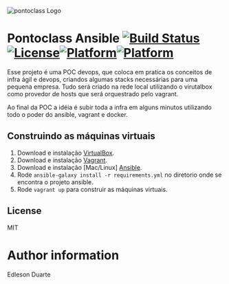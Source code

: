 ![pontoclass Logo](http://uploaddeimagens.com.br/images/001/294/468/original/SmallLogo_200_125.png?1518903690)

# Pontoclass Ansible [![Build Status](https://travis-ci.org/Edleson/pontoclass-ansible.svg?branch=master)](https://travis-ci.org/Edleson/pontoclass-ansible) [![License](http://img.shields.io/:license-MIT-blue.svg)](https://github.com/Edleson/pontoclass-ansible/blob/master/LICENSE)[![Platform](http://img.shields.io/badge/platform-debian-a80030.svg?style=flat)](#)[![Platform](http://img.shields.io/badge/platform-ubuntu-dd4814.svg?style=flat)](#)

Esse projeto é uma POC devops, que coloca em pratica os conceitos de infra ágil e devops, criandos algumas stacks necessárias para uma pequena empresa. Tudo será criado na rede local utilizando o virutalbox como provedor de hosts que será orquestrado pelo vagrant.

Ao final da POC a idéia é subir toda a infra em alguns minutos utilizando todo o poder do ansible, vagrant e docker.

## Construindo as máquinas virtuais

  1. Download e instalação [VirtualBox](https://www.virtualbox.org/wiki/Downloads).
  2. Download e instalação [Vagrant](http://www.vagrantup.com/downloads.html).
  3. Download e instalação [Mac/Linux] [Ansible](http://docs.ansible.com/intro_installation.html).
  4. Rode `ansible-galaxy install -r requirements.yml` no diretorio onde se encontra o projeto ansible.
  5. Rode `vagrant up` para construir as máquinas virtuais.

## License 

MIT

# Author information

Edleson Duarte